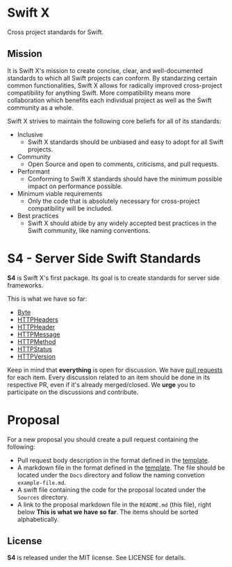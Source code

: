 # Swift X

Cross project standards for Swift.

## Mission

It is Swift X's mission to create concise, clear, and well-documented standards to which all Swift projects can conform. By standarzing certain common functionalities, Swift X allows for radically improved cross-project compatibility for anything Swift. More compatibility means more collaboration which benefits each individual project as well as the Swift community as a whole.

Swift X strives to maintain the following core beliefs for all of its standards:
- Inclusive
    - Swift X standards should be unbiased and easy to adopt for all Swift projects.
- Community
    - Open Source and open to comments, criticisms, and pull requests.
- Performant
    - Conforming to Swift X standards should have the minimum possible impact on performance possible.
- Minimum viable requirements
    - Only the code that is absolutely necessary for cross-project compatibility will be included.
- Best practices
    - Swift X should abide by any widely accepted best practices in the Swift community, like naming conventions.

# S4 - Server Side Swift Standards

**S4** is Swift X's first package. Its goal is to create standards for server side frameworks.

This is what we have so far:

- [Byte](Docs/byte.md)
- [HTTPHeaders](Docs/http-headers.md)
- [HTTPHeader](Docs/http-header.md)
- [HTTPMessage](Docs/http-message.md)
- [HTTPMethod](Docs/http-method.md)
- [HTTPStatus](Docs/http-status.md)
- [HTTPVersion](Docs/http-version.md)

Keep in mind that **everything** is open for discussion. We have [pull requests](https://github.com/swift-x/s4/pulls) for each item. Every discussion related to an item should be done in its respective PR, even if it's already merged/closed. We **urge** you to participate on the discussions and contribute.

# Proposal

For a new proposal you should create a pull request containing the following:

- Pull request body description in the format defined in the [template](template.md).
- A markdown file in the format defined in the [template](template.md). The file should be located under the `Docs` directory and follow the naming convetion `example-file.md`.
- A swift file containing the code for the proposal located under the `Sources` directory.
- A link to the proposal markdown file in the `README.md` (this file), right below **This is what we have so far**. The items should be sorted alphabetically.

License
-------

**S4** is released under the MIT license. See LICENSE for details.
